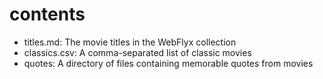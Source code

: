# contents

* titles.md: The movie titles in the WebFlyx collection
* classics.csv: A comma-separated list of classic movies
* quotes: A directory of files containing memorable quotes from movies
